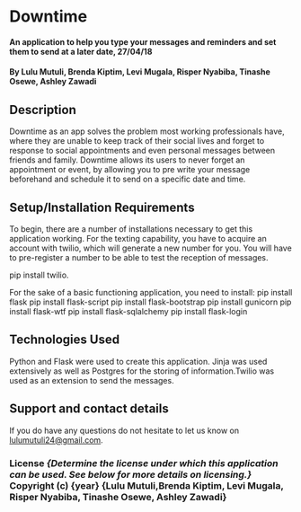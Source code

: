   # Downtime
  #### An application to help you type your messages and reminders and set them to send at a later date, 27/04/18

  #### By **Lulu Mutuli, Brenda Kiptim, Levi Mugala, Risper Nyabiba, Tinashe Osewe, Ashley Zawadi**

  ## Description
  Downtime as an app solves the problem most working professionals have, where they are unable to keep track of their social lives and forget to response to social appointments and even personal messages between friends and family. Downtime allows its users to never forget an appointment or event, by allowing you to pre write your message beforehand and schedule it to send on a specific date and time.

  ## Setup/Installation Requirements

  To begin, there are a number of installations necessary to get this application working. For the texting capability, you have to acquire an account with twilio, which will generate a new number for you. You will have to pre-register a number to be able to test the reception of messages.

  pip install twilio.

  For the sake of a basic functioning application, you need to install:
  pip install flask
  pip install flask-script
  pip install flask-bootstrap
  pip install gunicorn
  pip install flask-wtf
  pip install flask-sqlalchemy
  pip install flask-login


  ## Technologies Used
  Python and Flask were used to create this application. Jinja was used extensively as well as Postgres for the storing of information.Twilio was used as an extension to send the messages.

## Support and contact details
If you do have any questions do not hesitate to let us know on lulumutuli24@gmail.com.

### License *{Determine the license under which this application can be used.  See below for more details on licensing.}* Copyright (c) {year} **{Lulu Mutuli,Brenda Kiptim, Levi Mugala, Risper Nyabiba, Tinashe Osewe, Ashley Zawadi}**
